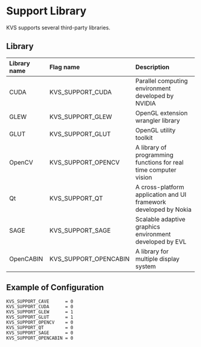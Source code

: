 # Support Library #
KVS supports several third-party libraries.

## Library ##

| **Library name** | **Flag name** | **Description** |
|:-----------------|:--------------|:----------------|
| CUDA             | KVS\_SUPPORT\_CUDA | Parallel computing environment developed by NVIDIA |
| GLEW             | KVS\_SUPPORT\_GLEW | OpenGL extension wrangler library |
| GLUT             | KVS\_SUPPORT\_GLUT | OpenGL utility toolkit |
| OpenCV           | KVS\_SUPPORT\_OPENCV | A library of programming functions for real time computer vision |
| Qt               | KVS\_SUPPORT\_QT | A cross-platform application and UI framework developed by Nokia |
| SAGE             | KVS\_SUPPORT\_SAGE | Scalable adaptive graphics environment developed by EVL |
| OpenCABIN        | KVS\_SUPPORT\_OPENCABIN | A library for multiple display system |

## Example of Configuration ##

```
KVS_SUPPORT_CAVE      = 0
KVS_SUPPORT_CUDA      = 0
KVS_SUPPORT_GLEW      = 1
KVS_SUPPORT_GLUT      = 1
KVS_SUPPORT_OPENCV    = 0
KVS_SUPPORT_QT        = 0
KVS_SUPPORT_SAGE      = 0
KVS_SUPPORT_OPENCABIN = 0
```